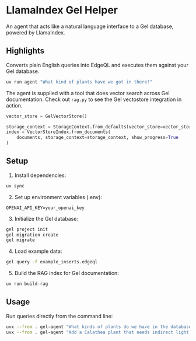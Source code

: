 # LlamaIndex Gel Helper

An agent that acts like a natural language interface to a Gel database, powered by LlamaIndex. 

## Highlights 

Converts plain English queries into EdgeQL and executes them against your Gel database.

```bash
uv run agent "What kind of plants have we got in there?"
```

The agent is supplied with a tool that does vector search across Gel documentation.
Check out `rag.py` to see the Gel vectostore integration in action.

```python
vector_store = GelVectorStore()

storage_context = StorageContext.from_defaults(vector_store=vector_store)
index = VectorStoreIndex.from_documents(
    documents, storage_context=storage_context, show_progress=True
)
```

## Setup

1. Install dependencies:

```bash
uv sync
```

2. Set up environment variables (.env):

```
OPENAI_API_KEY=your_openai_key
```

3. Initialize the Gel database:

```bash
gel project init 
gel migration create
gel migrate 
```

4. Load example data:

```bash
gel query -f example_inserts.edgeql
```

5. Build the RAG index for Gel documentation:

```bash
uv run build-rag
```

## Usage

Run queries directly from the command line:

```bash
uvx --from . gel-agent "What kinds of plants do we have in the database?"
uvx --from . gel-agent "Add a Calathea plant that needs indirect light and high humidity"
```
